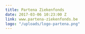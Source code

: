 ```yaml
---
title: Partena Ziekenfonds
date: 2017-03-06 10:23:00 Z
link: www.partena-ziekenfonds.be
logo: "/uploads/logo-partena.png"
---
```


